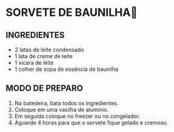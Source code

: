 # SORVETE DE BAUNILHA:ice_cream:



## INGREDIENTES





- 2 latas de leite condensado
- 1 lata de creme de leite
- 1 xícara de leite
- 1 colher de sopa de essência de baunilha

## MODO DE PREPARO

1. Na batedeira, bata todos os ingredientes.
2. Coloque em uma vasilha de alumínio.
3. Em seguida coloque no freezer ou no congelador.
4. Aguarde 4 horas para que o sorvete fique gelado e cremoso.
